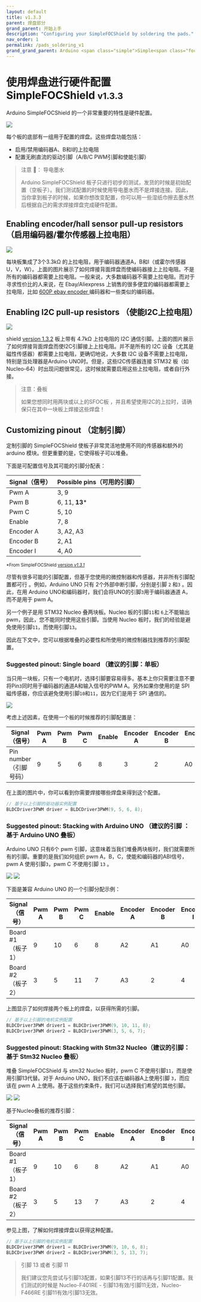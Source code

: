 ```yaml
---
layout: default
title: v1.3.3
parent: 焊盘部分
grand_parent: 开始上手
description: "Configuring your SimpleFOCShield by soldering the pads."
nav_order: 1
permalink: /pads_soldering_v1
grand_grand_parent: Arduino <span class="simple">Simple<span class="foc">FOC</span>Shield</span>
---
```

# 使用焊盘进行硬件配置 <br><span class="simple">Simple<span class="foc">FOC</span>Shield</span> <small>v1.3.3</small>
 Arduino <span class="simple">Simple<span class="foc">FOC</span>Shield</span> 的一个非常重要的特性是硬件配置。

<img src="extras/Images/shield_bot_v131_pinout.gif" class="width40">

每个板的底部有一组用于配置的焊盘。这些焊盘功能包括：

- 启用/禁用编码器A、B和I的上拉电阻
- 配置无刷直流的驱动引脚（A/B/C PWM引脚和使能引脚）

<blockquote class="info"> <p class="heading">注意 📢： 导电墨水 </p>
 Arduino <span class="simple">Simple<span class="foc">FOC</span>Shield</span> 板子只进行初步的测试，发货的时候是初始配置（空板子）。我们测试配置的时候使用导电墨水而不是焊接连接。因此，当你拿到板子的时候，如果你想改变配置，你可以用一些湿纸巾擦去墨水然后根据自己的需求焊接焊盘完成硬件配置。
</blockquote>

## Enabling encoder/hall sensor pull-up resistors （启用编码器/霍尔传感器上拉电阻）

<img src="extras/Images/shield_bot_v131_pullup_enable.png" class="width30">

每块板集成了3个3.3kΩ 的上拉电阻，用于编码器通道A，B和I（或霍尔传感器U，V，W）。上面的图片展示了如何焊接背面焊盘而使编码器接上上拉电阻。不是所有的编码器都需要上拉电阻。一般来说，大多数编码器不需要上拉电阻。而对于寻求性价比的人来说，在 Ebay/Aliexpress 上销售的很多便宜的编码器都需要上拉电阻，比如 [600P ebay encoder <i class="fa fa-external-link"></i>](https://www.ebay.com/itm/360-600P-R-Photoelectric-Incremental-Rotary-Encoder-5V-24V-AB-Two-Phases-Shaft/254214673272?hash=item3b30601378:g:AZsAAOSwu~lcxosc) 编码器和一些类似的编码器。

## Enabling I2C pull-up resistors （使能I2C上拉电阻）

<img src="extras/Images/shield_bot_v132_i2c_pullup_enable.png" class="width30">

shield [<i class="fa fa-tag"></i>version 1.3.2](https://github.com/simplefoc/Arduino-SimpleFOCShield/releases) 板上带有 4.7kΩ 上拉电阻的 I2C 通信引脚。上面的图片展示了如何焊接背面焊盘而使I2C引脚接上上拉电阻。并不是所有的 I2C 设备（尤其是磁性传感器）都需要上拉电阻，更确切地说，大多数 I2C 设备不需要上拉电阻，特别是当处理器是Arduino UNO时。但是，这些I2C传感器连接 STM32 板（如 Nucleo-64）时出现问题很常见，这时候就需要启用这些上拉电阻，或者自行外接。 

<blockquote class="warning"><p class="heading">注意：叠板</p>
如果您想同时用两块或以上的SFOC板 ，并且希望使用I2C的上拉时，请确保只在其中一块板上焊接这些焊盘！
</blockquote>



## Customizing pinout （定制引脚）

定制引脚的 SimpleFOCShield 使板子非常灵活地使用不同的传感器和额外的 arduino 模块。但更重要的是，它使得板子可以堆叠。

下面是可配置信号及其可能的引脚分配表：

Signal（信号） | Possible pins（可用的引脚） 
--- | ---
Pwm A | 3, 9 
Pwm B | 6, 11, **13***
Pwm C | 5, 10
Enable | 7, 8
Encoder A | 3, A2, A3
Encoder B | 2, A1 
Encoder I | 4, A0

<small>*From <span class="simple">Simple<span class="foc">FOC</span>Shield</span> <a href="https://github.com/simplefoc/Arduino-SimpleFOCShield/releases">version <i>v1.3.1</i></a></small>

尽管有很多可能的引脚配置，但基于您使用的微控制器和传感器，并非所有引脚配置都可行 。例如，Arduino UNO 只有 2个外部中断引脚，分别是引脚 `2` 和`3` 。因此，在用 Arduino UNO和编码器时，我们会将UNO的引脚`3`用于编码器通道 A，而不是用于 pwm A。

另一个例子是用 STM32 Nucleo 叠两块板。Nucleo 板的引脚`11`和 `6`上不能输出 pwm，因此，您不能同时使用这些引脚。当使用 Nucleo 板时，我们的经验是避免使用引脚`11`，而使用引脚`13`。

因此在下文中，您可以根据堆叠的必要性和所使用的微控制器找到推荐的引脚配置。

### Suggested pinout: Single board （建议的引脚：单板）
当只用一块板，只有一个电机时，选择引脚要容易得多。基本上你只需要注意不要将Pin`3`同时用于编码器的通道A和输入信号的PWM A。另外如果你使用的是 SPI 磁传感器，你应该避免使用引脚`10`和`11`，因为它们是用于 SPI 通信的。

<img src="extras/Images/shield_bot_v131_config_single.png" class="width30">

考虑上述因素，在使用一个板的时候推荐的引脚配置是：

Signal（信号） | Pwm A | Pwm B | Pwm C | Enable | Encoder A | Encoder B | Encoder I
--- | --- | ---- | --- | --- | --- | --- | ---
Pin number （引脚号码） | 9 | 5 | 6 | 8 | 3 | 2 | A0 

在上面的图片中，你可以看到你需要焊接哪些焊盘来得到这个配置。
```cpp
// 基于以上引脚的驱动器实例配置
BLDCDriver3PWM driver = BLDCDriver3PWM(9, 5, 6, 8);
```

### Suggested pinout: Stacking with Arduino UNO （建议的引脚 ：基于 Arduino UNO 叠板）

Arduino UNO 只有6个 pwm 引脚，这意味着当我们堆叠两块板时，我们就需要所有的引脚。重要的是我们如何组织 pwm A，B，C，使能和编码器的ABI信号， pwm A 使用引脚`3`，pwm C 不使用引脚 `13` 。 

<img src="extras/Images/shield_bot_v131_config_double.png" class="width30">
<img src="extras/Images/shield_bot_v131_config_double_ard.png" class="width30">

下面是兼容 Arduino UNO 的一个引脚分配示例：

Signal （信号） | Pwm A | Pwm B | Pwm C | Enable | Encoder A | Encoder B | Encoder I
--- | --- | ---- | --- | --- | --- | --- | ---
Board #1（板子1） | 9 | 10 | 6 | 8 | A2 | A1 | A0 
Board #2（板子2） | 3 | 5 | 11 | 7 | A3 | 2 | 4 

上图显示了如何焊接两个板上的焊盘，以获得所需的引脚。 
```cpp
// 基于以上引脚的电机实例配置
BLDCDriver3PWM driver1 = BLDCDriver3PWM(9, 10, 11, 8);
BLDCDriver3PWM driver2 = BLDCDriver3PWM(3, 5, 6, 7);
```

### Suggested pinout: Stacking with Stm32 Nucleo（建议的引脚：基于 Stm32 Nucleo 叠板）

堆叠 SimpleFOCShield 与 stm32 Nucleo 板时，pwm C 不使用引脚`11`，而是使用引脚13代替。对于 Arduino UNO，我们不应该在编码器A上使用引脚 `3`，而应该在 pwm A 上使用。基于这些约束条件，我们可以选择我们希望的其他引脚。

<img src="extras/Images/shield_bot_v131_config_double.png" class="width30">
<img src="extras/Images/shield_bot_v131_config_double_nucleo.png" class="width30">

基于Nucleo叠板的推荐引脚：

Signal（信号） | Pwm A | Pwm B | Pwm C | Enable | Encoder A | Encoder B | Encoder I
--- | --- | ---- | --- | --- | --- | --- | ---
Board #1（板子1） | 9 | 10 | 6 | 8 | A2 | A1 | A0 
Board #2（板子2） | 3 | 5 | 13 | 7 | A3 | 2 | 4 

参见上图，了解如何焊接焊盘以获得这种配置。

```cpp
// 基于以上引脚的电机实例配置
BLDCDriver3PWM driver1 = BLDCDriver3PWM(9, 10, 6, 8);
BLDCDriver3PWM driver2 = BLDCDriver3PWM(3, 5, 13, 7);
```

<blockquote class="info"><p class="heading">引脚 13 或者 引脚 11</p> 我们建议您先尝试与引脚13配置，如果引脚13不行的话再与引脚11配置。我们测试的时候是 Nucleo-F401RE - 引脚13有效/引脚11无效，Nucleo-F466RE 引脚11有效/引脚13无效。</blockquote>